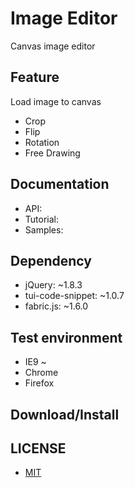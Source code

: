 # Image Editor
Canvas image editor

## Feature
Load image to canvas
* Crop
* Flip
* Rotation
* Free Drawing

## Documentation
* API:
* Tutorial:
* Samples:

## Dependency
* jQuery: ~1.8.3
* tui-code-snippet: ~1.0.7
* fabric.js: ~1.6.0

## Test environment
* IE9 ~
* Chrome
* Firefox

## Download/Install

## LICENSE
* [MIT](LICENSE)
